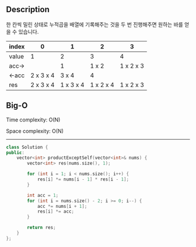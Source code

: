 ## Description

한 칸씩 밀린 상태로 누적곱을 배열에 기록해주는 것을 두 번 진행해주면 원하는 바를 얻을 수 있습니다.

| index | 0         | 1         | 2         | 3         |
| ----- | --------- | --------- | --------- | --------- |
| value | 1         | 2         | 3         | 4         |
| acc-> |           | 1         | 1 x 2     | 1 x 2 x 3 |
| <-acc | 2 x 3 x 4 | 3 x 4     | 4         |           |
| res   | 2 x 3 x 4 | 1 x 3 x 4 | 1 x 2 x 4 | 1 x 2 x 3 |

## Big-O

Time complexity: O(N)

Space complexity: O(N)

---

```cpp
class Solution {
public:
    vector<int> productExceptSelf(vector<int>& nums) {
        vector<int> res(nums.size(), 1);

        for (int i = 1; i < nums.size(); i++) {
            res[i] *= nums[i - 1] * res[i - 1];
        }

        int acc = 1;
        for (int i = nums.size() - 2; i >= 0; i--) {
            acc *= nums[i + 1];
            res[i] *= acc;
        }

        return res;
    }
};
```
